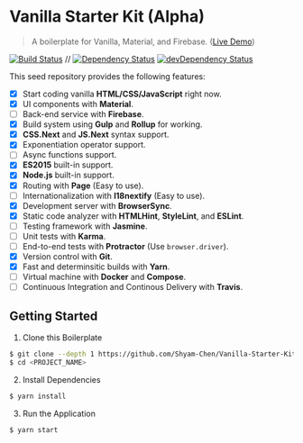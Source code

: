# Vanilla Starter Kit (Alpha)

> A boilerplate for Vanilla, Material, and Firebase. ([Live Demo](https://test-1498d.firebaseapp.com/))

[![Build Status](https://travis-ci.org/Shyam-Chen/Vanilla-Starter-Kit.svg?branch=master)](https://travis-ci.org/Shyam-Chen/Vanilla-Starter-Kit)
 //
[![Dependency Status](https://david-dm.org/Shyam-Chen/Vanilla-Starter-Kit.svg)](https://david-dm.org/Shyam-Chen/Vanilla-Starter-Kit)
[![devDependency Status](https://david-dm.org/Shyam-Chen/Vanilla-Starter-Kit/dev-status.svg)](https://david-dm.org/Shyam-Chen/Vanilla-Starter-Kit?type=dev)

This seed repository provides the following features:
* [x] Start coding vanilla **HTML/CSS/JavaScript** right now.
* [x] UI components with **Material**.
* [ ] Back-end service with **Firebase**.
* [x] Build system using **Gulp** and **Rollup** for working.
* [x] **CSS.Next** and **JS.Next** syntax support.
* [x] Exponentiation operator support.
* [ ] Async functions support.
* [x] **ES2015** built-in support.
* [x] **Node.js** built-in support.
* [x] Routing with **Page** (Easy to use).
* [ ] Internationalization with **I18nextify** (Easy to use).
* [x] Development server with **BrowserSync**.
* [x] Static code analyzer with **HTMLHint**, **StyleLint**, and **ESLint**.
* [ ] Testing framework with **Jasmine**.
* [ ] Unit tests with **Karma**.
* [ ] End-to-end tests with **Protractor** (Use `browser.driver`).
* [x] Version control with **Git**.
* [x] Fast and determinsitic builds with **Yarn**.
* [ ] Virtual machine with **Docker** and **Compose**.
* [ ] Continuous Integration and Continous Delivery with **Travis**.

## Getting Started

1) Clone this Boilerplate
```bash
$ git clone --depth 1 https://github.com/Shyam-Chen/Vanilla-Starter-Kit.git <PROJECT_NAME>
$ cd <PROJECT_NAME>
```

2) Install Dependencies
```bash
$ yarn install
```

3) Run the Application
```bash
$ yarn start
```
